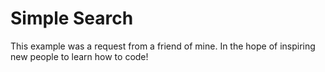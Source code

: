 # Simple Search


This example was a request from a friend of mine. In the hope of inspiring new people to learn how to code!
